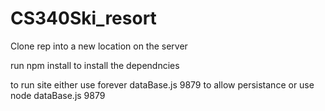 # CS340Ski_resort

Clone rep into a new location on the server

run npm install to install the dependncies

to run site either use forever dataBase.js 9879 to allow persistance or use node dataBase.js 9879
